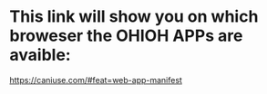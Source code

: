 # This link will show you on which broweser the OHIOH APPs are avaible:

https://caniuse.com/#feat=web-app-manifest
